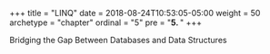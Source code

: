 +++
title = "LINQ"
date = 2018-08-24T10:53:05-05:00
weight = 50
archetype = "chapter"
ordinal = "5"
pre = "<b>5. </b>"
+++

Bridging the Gap Between Databases and Data Structures
